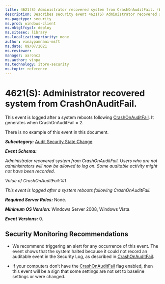 ```yaml
---
title: 4621(S) Administrator recovered system from CrashOnAuditFail. (Windows 10)
description: Describes security event 4621(S) Administrator recovered system from CrashOnAuditFail.
ms.pagetype: security
ms.prod: windows-client
ms.mktglfcycl: deploy
ms.sitesec: library
ms.localizationpriority: none
author: vinaypamnani-msft
ms.date: 09/07/2021
ms.reviewer: 
manager: aaroncz
ms.author: vinpa
ms.technology: itpro-security
ms.topic: reference
---
```


# 4621(S): Administrator recovered system from CrashOnAuditFail.



This event is logged after a system reboots following [CrashOnAuditFail](/previous-versions/windows/it-pro/windows-2000-server/cc963220(v=technet.10)?f=255&MSPPError=-2147217396). It generates when CrashOnAuditFail = 2.

There is no example of this event in this document.

***Subcategory:***&nbsp;[Audit Security State Change](audit-security-state-change.md)

***Event Schema:***

*Administrator recovered system from CrashOnAuditFail. Users who are not administrators will now be allowed to log on. Some auditable activity might not have been recorded.*

*Value of CrashOnAuditFail:%1*

*This event is logged after a system reboots following CrashOnAuditFail.*

***Required Server Roles:*** None.

***Minimum OS Version:*** Windows Server 2008, Windows Vista.

***Event Versions:*** 0.

## Security Monitoring Recommendations

-   We recommend triggering an alert for any occurrence of this event. The event shows that the system halted because it could not record an auditable event in the Security Log, as described in [CrashOnAuditFail](/previous-versions/windows/it-pro/windows-2000-server/cc963220(v=technet.10)?f=255&MSPPError=-2147217396).

-   If your computers don’t have the [CrashOnAuditFail](/previous-versions/windows/it-pro/windows-2000-server/cc963220(v=technet.10)?f=255&MSPPError=-2147217396) flag enabled, then this event will be a sign that some settings are not set to baseline settings or were changed.
